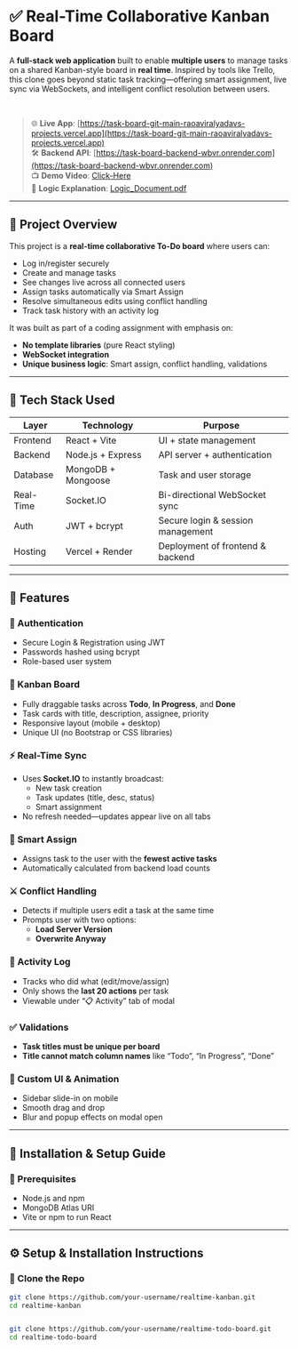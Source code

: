 # ✅ Real-Time Collaborative Kanban Board

A **full-stack web application** built to enable **multiple users** to manage tasks on a shared Kanban-style board in **real time**. Inspired by tools like Trello, this clone goes beyond static task tracking—offering smart assignment, live sync via WebSockets, and intelligent conflict resolution between users.

<br/>

> 🌐 **Live App**: [https://task-board-git-main-raoaviralyadavs-projects.vercel.app](https://task-board-git-main-raoaviralyadavs-projects.vercel.app)  
> 🛠️ **Backend API**: [https://task-board-backend-wbvr.onrender.com](https://task-board-backend-wbvr.onrender.com)  
> 📺 **Demo Video**: [Click-Here](https://drive.google.com/file/d/19KKG_Qb7HyxSwVtrgGpUsFLdrnCrIf7D/view?usp=sharing)  
> 📄 **Logic Explanation**: [Logic_Document.pdf](https://drive.google.com/file/d/1h4UwTNkooZL2Ti9wATsreW-YKpQYOFe8/view?usp=sharing)

---

## 📝 Project Overview

This project is a **real-time collaborative To-Do board** where users can:
- Log in/register securely
- Create and manage tasks
- See changes live across all connected users
- Assign tasks automatically via Smart Assign
- Resolve simultaneous edits using conflict handling
- Track task history with an activity log

It was built as part of a coding assignment with emphasis on:
- **No template libraries** (pure React styling)
- **WebSocket integration**
- **Unique business logic**: Smart assign, conflict handling, validations

---

## 🧰 Tech Stack Used

| Layer       | Technology           | Purpose                             |
|-------------|----------------------|-------------------------------------|
| Frontend    | React + Vite         | UI + state management               |
| Backend     | Node.js + Express    | API server + authentication         |
| Database    | MongoDB + Mongoose   | Task and user storage               |
| Real-Time   | Socket.IO            | Bi-directional WebSocket sync       |
| Auth        | JWT + bcrypt         | Secure login & session management   |
| Hosting     | Vercel + Render      | Deployment of frontend & backend    |

---

## 🚀 Features

### 👤 Authentication
- Secure Login & Registration using JWT
- Passwords hashed using bcrypt
- Role-based user system

### 🧠 Kanban Board
- Fully draggable tasks across **Todo**, **In Progress**, and **Done**
- Task cards with title, description, assignee, priority
- Responsive layout (mobile + desktop)
- Unique UI (no Bootstrap or CSS libraries)

### ⚡ Real-Time Sync
- Uses **Socket.IO** to instantly broadcast:
  - New task creation
  - Task updates (title, desc, status)
  - Smart assignment
- No refresh needed—updates appear live on all tabs

### 🧩 Smart Assign
- Assigns task to the user with the **fewest active tasks**
- Automatically calculated from backend load counts

### ⚔️ Conflict Handling
- Detects if multiple users edit a task at the same time
- Prompts user with two options:
  - **Load Server Version**
  - **Overwrite Anyway**

### 🧾 Activity Log
- Tracks who did what (edit/move/assign)
- Only shows the **last 20 actions** per task
- Viewable under “📋 Activity” tab of modal

### ✅ Validations
- **Task titles must be unique per board**
- **Title cannot match column names** like “Todo”, “In Progress”, “Done”

### 🎨 Custom UI & Animation
- Sidebar slide-in on mobile
- Smooth drag and drop
- Blur and popup effects on modal open

---

## 🧰 Installation & Setup Guide

### 🔧 Prerequisites
- Node.js and npm
- MongoDB Atlas URI
- Vite or npm to run React

---
## ⚙️ Setup & Installation Instructions

### 📂 Clone the Repo

```bash
git clone https://github.com/your-username/realtime-kanban.git
cd realtime-kanban


git clone https://github.com/your-username/realtime-todo-board.git
cd realtime-todo-board
